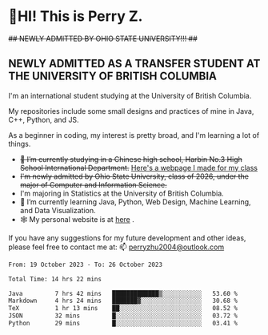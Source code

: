 # 🌄HI! This is Perry Z. <br> #
<s>## NEWLY ADMITTED BY OHIO STATE UNIVERSITY!!! ##</s>
## NEWLY ADMITTED AS A TRANSFER STUDENT AT THE UNIVERSITY OF BRITISH COLUMBIA ##
I'm an international student studying at the University of British Columbia. <br>

My repositories include some small designs and practices of mine in Java, C++, Python, and JS. <br>

As a beginner in coding, my interest is pretty broad, and I'm learning a lot of things. <br>
- <s>🔭 I’m currently studying in a Chinese high school, Harbin No.3 High School International Department.</s> [Here's a webpage I made for my class](https://perry2004.github.io/weirdos/)
- <s> I'm newly admitted by Ohio State University, class of 2026, under the major of Computer and Information Science. </s>
- I'm majoring in Statistics at the University of British Columbia. 
- 🌱 I’m currently learning Java, Python, Web Design, Machine Learning, and Data Visualization. 
- 🕸️ My personal website is at <a href="https://zhu-yp.cn">here</a> .  

If you have any suggestions for my future development and other ideas, please feel free to contact me at: 📫 [perryzhu2004@outlook.com](mailto:perryzhu2004@outlook.com)

<!--START_SECTION:waka-->

```txt
From: 19 October 2023 - To: 26 October 2023

Total Time: 14 hrs 22 mins

Java         7 hrs 42 mins   █████████████▒░░░░░░░░░░░   53.60 %
Markdown     4 hrs 24 mins   ███████▓░░░░░░░░░░░░░░░░░   30.68 %
TeX          1 hr 13 mins    ██░░░░░░░░░░░░░░░░░░░░░░░   08.52 %
JSON         32 mins         █░░░░░░░░░░░░░░░░░░░░░░░░   03.72 %
Python       29 mins         █░░░░░░░░░░░░░░░░░░░░░░░░   03.41 %
```

<!--END_SECTION:waka-->
